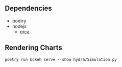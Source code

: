 ## Dependencies
- poetry
- nodejs
    - [orca](https://github.com/plotly/orca)

## Rendering Charts
`poetry run bokeh serve --show hydra/Simulation.py`